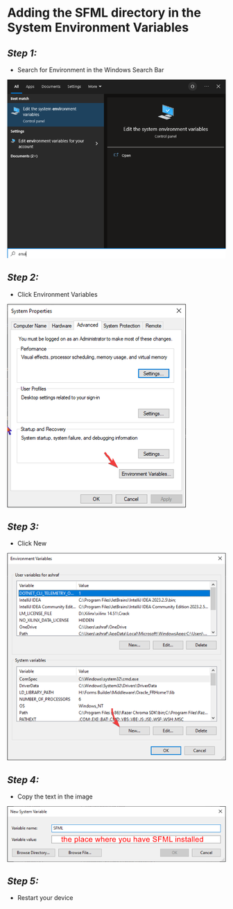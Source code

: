 # **Adding the SFML directory in the System Environment Variables**
## *Step 1:*
- Search for Environment in the Windows Search Bar

  
![step1](resources/step1.png)


## *Step 2:*
- Click Environment Variables

  
![step2](resources/step2.png)


## *Step 3:*
- Click New

  
![step3](resources/step3.png)


## *Step 4:*
- Copy the text in the image

  
![step4](resources/step4.png)


## *Step 5:*
- Restart your device
